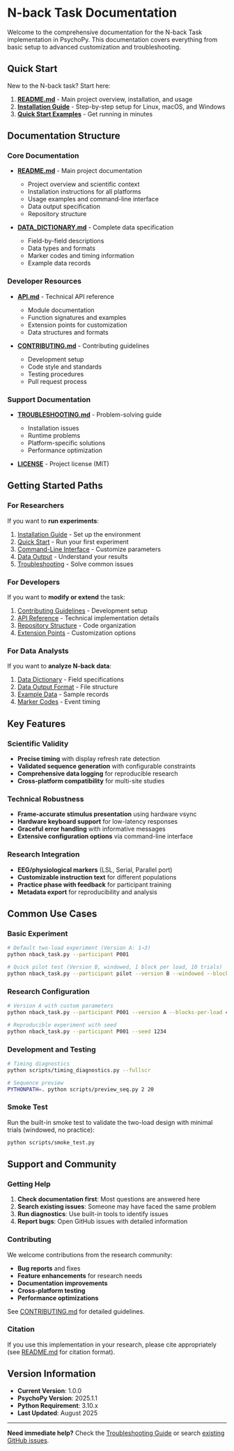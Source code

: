 # N-back Task Documentation

Welcome to the comprehensive documentation for the N-back Task implementation in PsychoPy. This documentation covers everything from basic setup to advanced customization and troubleshooting.

## Quick Start

New to the N-back task? Start here:

1. **[README.md](../README.md)** - Main project overview, installation, and usage
2. **[Installation Guide](../README.md#installation-and-setup)** - Step-by-step setup for Linux, macOS, and Windows
3. **[Quick Start Examples](../README.md#quick-start)** - Get running in minutes

## Documentation Structure

### Core Documentation

- **[README.md](../README.md)** - Main project documentation
  - Project overview and scientific context
  - Installation instructions for all platforms
  - Usage examples and command-line interface
  - Data output specification
  - Repository structure

- **[DATA_DICTIONARY.md](../DATA_DICTIONARY.md)** - Complete data specification
  - Field-by-field descriptions
  - Data types and formats
  - Marker codes and timing information
  - Example data records

### Developer Resources

- **[API.md](API.md)** - Technical API reference
  - Module documentation
  - Function signatures and examples
  - Extension points for customization
  - Data structures and formats

- **[CONTRIBUTING.md](../CONTRIBUTING.md)** - Contributing guidelines
  - Development setup
  - Code style and standards
  - Testing procedures
  - Pull request process

### Support Documentation

- **[TROUBLESHOOTING.md](TROUBLESHOOTING.md)** - Problem-solving guide
  - Installation issues
  - Runtime problems
  - Platform-specific solutions
  - Performance optimization

- **[LICENSE](../LICENSE)** - Project license (MIT)

## Getting Started Paths

### For Researchers

If you want to **run experiments**:

1. [Installation Guide](../README.md#installation-and-setup) - Set up the environment
2. [Quick Start](../README.md#quick-start) - Run your first experiment
3. [Command-Line Interface](../README.md#command-line-interface) - Customize parameters
4. [Data Output](../README.md#data-output) - Understand your results
5. [Troubleshooting](TROUBLESHOOTING.md) - Solve common issues

### For Developers

If you want to **modify or extend** the task:

1. [Contributing Guidelines](../CONTRIBUTING.md) - Development setup
2. [API Reference](API.md) - Technical implementation details
3. [Repository Structure](../README.md#repository-structure) - Code organization
4. [Extension Points](API.md#extension-points) - Customization options

### For Data Analysts

If you want to **analyze N-back data**:

1. [Data Dictionary](../DATA_DICTIONARY.md) - Field specifications
2. [Data Output Format](../README.md#data-output) - File structure
3. [Example Data](../DATA_DICTIONARY.md#example-row) - Sample records
4. [Marker Codes](../DATA_DICTIONARY.md#marker-coding) - Event timing

## Key Features

### Scientific Validity

- **Precise timing** with display refresh rate detection
- **Validated sequence generation** with configurable constraints
- **Comprehensive data logging** for reproducible research
- **Cross-platform compatibility** for multi-site studies

### Technical Robustness

- **Frame-accurate stimulus presentation** using hardware vsync
- **Hardware keyboard support** for low-latency responses
- **Graceful error handling** with informative messages
- **Extensive configuration options** via command-line interface

### Research Integration

- **EEG/physiological markers** (LSL, Serial, Parallel port)
- **Customizable instruction text** for different populations
- **Practice phase with feedback** for participant training
- **Metadata export** for reproducibility and analysis

## Common Use Cases

### Basic Experiment

```bash
# Default two-load experiment (Version A: 1→3)
python nback_task.py --participant P001

# Quick pilot test (Version B, windowed, 1 block per load, 10 trials)
python nback_task.py --participant pilot --version B --windowed --blocks-per-load 1 --trials 10 --no-practice
```

### Research Configuration

```bash
# Version A with custom parameters
python nback_task.py --participant P001 --version A --blocks-per-load 4 --target-rate 0.4

# Reproducible experiment with seed
python nback_task.py --participant P001 --seed 1234
```

### Development and Testing

```bash
# Timing diagnostics
python scripts/timing_diagnostics.py --fullscr

# Sequence preview
PYTHONPATH=. python scripts/preview_seq.py 2 20
```

### Smoke Test

Run the built-in smoke test to validate the two-load design with minimal trials (windowed, no practice):

```bash
python scripts/smoke_test.py
```

## Support and Community

### Getting Help

1. **Check documentation first**: Most questions are answered here
2. **Search existing issues**: Someone may have faced the same problem
3. **Run diagnostics**: Use built-in tools to identify issues
4. **Report bugs**: Open GitHub issues with detailed information

### Contributing

We welcome contributions from the research community:

- **Bug reports** and fixes
- **Feature enhancements** for research needs
- **Documentation improvements**
- **Cross-platform testing**
- **Performance optimizations**

See [CONTRIBUTING.md](../CONTRIBUTING.md) for detailed guidelines.

### Citation

If you use this implementation in your research, please cite appropriately (see [README.md](../README.md#citation) for citation format).

## Version Information

- **Current Version**: 1.0.0
- **PsychoPy Version**: 2025.1.1
- **Python Requirement**: 3.10.x
- **Last Updated**: August 2025

---

**Need immediate help?** Check the [Troubleshooting Guide](TROUBLESHOOTING.md) or search [existing GitHub issues](https://github.com/TH3PL4Y3R1/n_back/issues).
